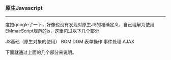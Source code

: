 ### 原生Javascript

---

度娘google了一下，好像也没有发现对原生JS的准确定义，自己理解为使用EMmacScript规范的js，这里包过以下几个部分

  JS基础（原生对象的使用）
  BOM
  DOM
  表单操作
  事件处理
  AJAX
  
下面就通过上面的几个部分来说明。  
  
